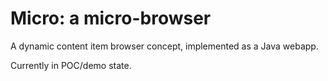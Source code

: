 Micro: a micro-browser
================================

A dynamic content item browser concept, implemented as a Java webapp.

Currently in POC/demo state.

